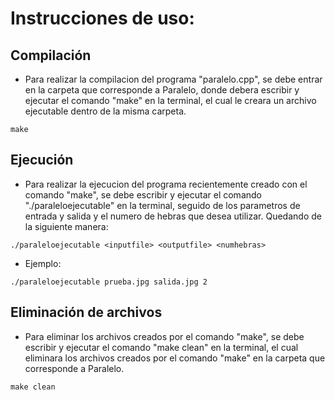 # Instrucciones de uso:

## Compilación
* Para realizar la compilacion del programa "paralelo.cpp", se debe entrar en la carpeta que corresponde a Paralelo, donde debera escribir y ejecutar el comando "make" en la terminal, el cual le creara un archivo ejecutable dentro de la misma carpeta.

```
make
```

## Ejecución
* Para realizar la ejecucion del programa recientemente creado con el comando "make", se debe escribir y ejecutar el comando "./paraleloejecutable" en la terminal, seguido de los parametros de entrada y salida y el numero de hebras que desea utilizar. Quedando de la siguiente manera:
```
./paraleloejecutable <inputfile> <outputfile> <numhebras>
```

* Ejemplo:

```
./paraleloejecutable prueba.jpg salida.jpg 2
```


## Eliminación de archivos
* Para eliminar los archivos creados por el comando "make", se debe escribir y ejecutar el comando "make clean" en la terminal, el cual eliminara los archivos creados por el comando "make" en la carpeta que corresponde a Paralelo.

```
make clean
```

